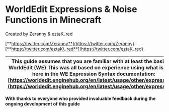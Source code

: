 # WorldEdit Expressions & Noise Functions in Minecraft

Created by Zeranny & eztaK_red 
				
[**https://twitter.com/Zeranny**](https://twitter.com/Zeranny)   
[**https://twitter.com/eztaK\_red**](https://twitter.com/eztaK_red)  


| This guide assumes that you are familiar with at least the basics of WorldEdit (WE) This was all based on experience using what is noted here in the WE Expression Syntax documentation: [https://worldedit.enginehub.org/en/latest/usage/other/expressions/](https://worldedit.enginehub.org/en/latest/usage/other/expressions/)  |
| :---: |


**With thanks to everyone who provided invaluable feedback during the ongoing development of this guide**

